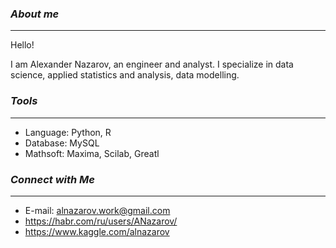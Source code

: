 ### ***About me***
***

Hello!

I am Alexander Nazarov, an engineer and analyst.
I specialize in data science, applied statistics and analysis, data modelling.<p>

### ***Tools***
***
* Language: Python, R
* Database: MySQL
* Mathsoft: Maxima, Scilab, Greatl

### ***Connect with Me***
***
* E-mail: alnazarov.work@gmail.com
* https://habr.com/ru/users/ANazarov/
* https://www.kaggle.com/alnazarov

<!--
**AANazarov/AANazarov** is a ✨ _special_ ✨ repository because its `README.md` (this file) appears on your GitHub profile.

Here are some ideas to get you started:

- 🔭 I’m currently working on ...
- 🌱 I’m currently learning ...
- 👯 I’m looking to collaborate on ...
- 🤔 I’m looking for help with ...
- 💬 Ask me about ...
- 📫 How to reach me: ...
- 😄 Pronouns: ...
- ⚡ Fun fact: ...
-->
